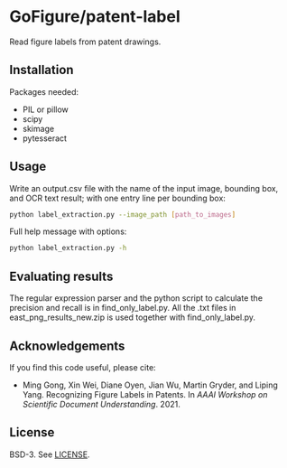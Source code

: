 # GoFigure/patent-label
Read figure labels from patent drawings.

## Installation

Packages needed:
- PIL or pillow
- scipy
- skimage
- pytesseract


## Usage

Write an output.csv file with the name of the input image, bounding box, and OCR text result; with one entry line per bounding box:
```bash
python label_extraction.py --image_path [path_to_images]
```

Full help message with options:
```bash
python label_extraction.py -h
```

## Evaluating results

The regular expression parser and the python script to calculate the precision and recall is in find_only_label.py.
All the .txt files in east_png_results_new.zip is used together with find_only_label.py.


## Acknowledgements

If you find this code useful, please cite:
- Ming Gong, Xin Wei, Diane Oyen, Jian Wu, Martin Gryder, and Liping Yang. Recognizing Figure Labels in Patents. In *AAAI Workshop on Scientific Document Understanding*. 2021.


## License
BSD-3. See [LICENSE](LICENSE).
